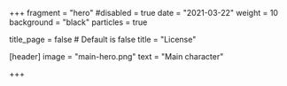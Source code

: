 +++
fragment = "hero"
#disabled = true
date = "2021-03-22"
weight = 10
background = "black"
particles = true

title_page = false # Default is false
title = "License"

[header]
  image = "main-hero.png"
  text = "Main character"

+++
